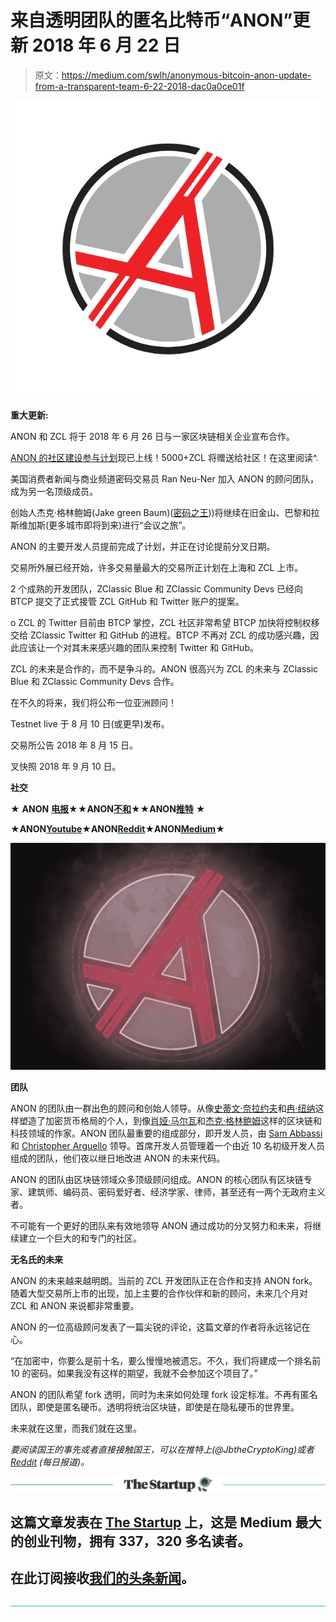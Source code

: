 # 来自透明团队的匿名比特币“ANON”更新 2018 年 6 月 22 日

> 原文：<https://medium.com/swlh/anonymous-bitcoin-anon-update-from-a-transparent-team-6-22-2018-dac0a0ce01f>

![](img/3ff22cc582f01ebd8dc06a3b21806535.png)

**重大更新:**

ANON 和 ZCL 将于 2018 年 6 月 26 日与一家区块链相关企业宣布合作。

[ANON 的社区建设参与计划](https://redd.it/8rybhg)现已上线！5000+ZCL 将赠送给社区！在这里阅读^.

美国消费者新闻与商业频道密码交易员 Ran Neu-Ner 加入 ANON 的顾问团队，成为另一名顶级成员。

创始人杰克·格林鲍姆(Jake green Baum)([密码之王](https://twitter.com/jbthecryptoking?lang=en)))将继续在旧金山、巴黎和拉斯维加斯(更多城市即将到来)进行“会议之旅”。

ANON 的主要开发人员提前完成了计划，并正在讨论提前分叉日期。

交易所外展已经开始，许多交易量最大的交易所正计划在上海和 ZCL 上市。

2 个成熟的开发团队，ZClassic Blue 和 ZClassic Community Devs 已经向 BTCP 提交了正式接管 ZCL GitHub 和 Twitter 账户的提案。

o ZCL 的 Twitter 目前由 BTCP 掌控，ZCL 社区非常希望 BTCP 加快将控制权移交给 ZClassic Twitter 和 GitHub 的进程。BTCP 不再对 ZCL 的成功感兴趣，因此应该让一个对其未来感兴趣的团队来控制 Twitter 和 GitHub。

ZCL 的未来是合作的，而不是争斗的。ANON 很高兴为 ZCL 的未来与 ZClassic Blue 和 ZClassic Community Devs 合作。

在不久的将来，我们将公布一位亚洲顾问！

Testnet live 于 8 月 10 日(或更早)发布。

交易所公告 2018 年 8 月 15 日。

叉快照 2018 年 9 月 10 日。

**社交**

★ **ANON** [**电报**](https://t.me/anonymousbitcoin)★★**ANON**[**不和**](https://discord.gg/2yTdK6s)★★**ANON**[**推特**](https://twitter.com/ANON_BTC) ★

★**ANON**[**Youtube**](https://www.youtube.com/channel/UCU-BMMTH8z0ow0xHjWZHRUg)★**ANON**[**Reddit**](https://www.reddit.com/r/AnonymousBitcoin/)★**ANON**[**Medium**](https://medium.com/anonymous-bitcoin)★

![](img/d39cb332f3c03b1340e0d14d88c9a607.png)

**团队**

ANON 的团队由一群出色的顾问和创始人领导。从像[史蒂文·奈拉约夫](https://twitter.com/stevennerayoff?ref_src=twsrc%5Egoogle%7Ctwcamp%5Eserp%7Ctwgr%5Eauthor)和[冉·纽纳](https://twitter.com/cryptomanran?ref_src=twsrc%5Egoogle%7Ctwcamp%5Eserp%7Ctwgr%5Eauthor)这样塑造了加密货币格局的个人，到像[肖娅·马尔瓦](/@shauryamalwa)和[杰克·格林鲍姆](https://twitter.com/jbthecryptoking?lang=en)这样的区块链和科技领域的作家。ANON 团队最重要的组成部分，即开发人员，由 [Sam Abbassi](https://www.linkedin.com/in/samabbassi/) 和 [Christopher Arguello](https://www.linkedin.com/in/christopherarguello/) 领导。首席开发人员管理着一个由近 10 名初级开发人员组成的团队，他们夜以继日地改进 ANON 的未来代码。

ANON 的团队由区块链领域众多顶级顾问组成。ANON 的核心团队有区块链专家、建筑师、编码员、密码爱好者、经济学家、律师，甚至还有一两个无政府主义者。

不可能有一个更好的团队来有效地领导 ANON 通过成功的分叉努力和未来，将继续建立一个巨大的和专门的社区。

**无名氏的未来**

ANON 的未来越来越明朗。当前的 ZCL 开发团队正在合作和支持 ANON fork。随着大型交易所上市的出现，加上主要的合作伙伴和新的顾问，未来几个月对 ZCL 和 ANON 来说都非常重要。

ANON 的一位高级顾问发表了一篇尖锐的评论，这篇文章的作者将永远铭记在心。

“在加密中，你要么是前十名，要么慢慢地被遗忘。不久，我们将建成一个排名前 10 的密码。如果我没有这样的期望，我就不会参加这个项目了。”

ANON 的团队希望 fork 透明，同时为未来如何处理 fork 设定标准。不再有匿名团队，即使是匿名硬币。透明将统治区块链，即使是在隐私硬币的世界里。

未来就在这里，而我们就在这里。

*要阅读国王的事先或者直接接触国王，可以在推特上(@JbtheCryptoKing)或者* [*Reddit*](https://redd.it/81hj5q) *(每日报道)。*

[![](img/308a8d84fb9b2fab43d66c117fcc4bb4.png)](https://medium.com/swlh)

## 这篇文章发表在 [The Startup](https://medium.com/swlh) 上，这是 Medium 最大的创业刊物，拥有 337，320 多名读者。

## 在此订阅接收[我们的头条新闻](http://growthsupply.com/the-startup-newsletter/)。

[![](img/b0164736ea17a63403e660de5dedf91a.png)](https://medium.com/swlh)